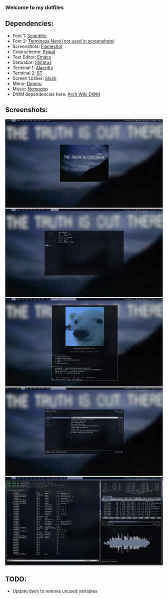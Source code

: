### Welcome to my dotfiles

## Dependencies:

- Font 1: <a href="https://github.com/nerdypepper/scientifica"> Scientific </a>
- Font 2: <a href="https://archlinux.org/packages/extra/any/ttf-terminus-nerd/"> Terminess Nerd (not used in screenshots) </a>
- Screenshots: <a href="https://github.com/flameshot-org/flameshot"> Flameshot </a>
- Colorscheme: <a href="https://github.com/dylanaraps/pywal"> Pywal </a>
- Text Editor: <a href="https://www.gnu.org/software/emacs/"> Emacs </a>
- Statusbar: <a href="https://tools.suckless.org/slstatus/"> Slstatus </a>
- Terminal 1: <a href="https://github.com/alacritty/alacritty"> Alacritty </a>
- Terminal 2: <a href="https://st.suckless.org/"> ST </a>
- Screen Locker: <a href="https://tools.suckless.org/slock/"> Slock </a>
- Menu: <a href="https://tools.suckless.org/dmenu/"> Dmenu </a>
- Music: <a href="https://github.com/ncmpcpp/ncmpcpp"> Ncmpcpp </a>
- DWM dependencies here: <a href="https://wiki.archlinux.org/title/dwm"> Arch Wiki DWM </a>

## Screenshots:
<img src="./screenshots/desktop.png"/>
<img src="./screenshots/terminal.png"/>
<img src="./screenshots/emacs.png"/>
<img src="./screenshots/ncmpcpp.png"/>
<img src="./screenshots/screen-divided.png"/>

## TODO:
- Update dwm to remove unused variables
